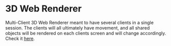 # 3D Web Renderer
<a>Multi-Client 3D Web Renderer meant to have several clients in a single session. The clients will all ultimately have movement, and all shared objects will be rendered on each clients screen and will change accordingly.</a>
<br>
<a>Check it <a href="https://erasmusss-multiclient-webgl-renderer.onrender.com">here</a>.</a>
